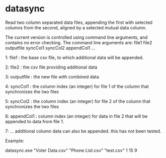 # datasync
Read two column separated data files, appending the first with selected columns from the second, aligned by a selected mutual data column.

The current version is controlled using command line arguments, and contains no error checking. The command line arguments are: file1 file2 outputfile syncCol1 syncCol2 appendCol1 ...

1: file1 : the base csv file, to which additional data will be appended.

2: file2 : the csv file providing additional data

3: outputfile : the new file with combined data

4: syncCol1 : the column index (an integer) for file 1 of the column that synchronizes the two files

5: syncCol2 : the column index (an integer) for file 2 of the column that synchronizes the two files

6: appendCol1 : column index (an integer) for data in file 2 that will be appended to data from file 1.

7: ... additional column data can also be appended. this has not been tested.

Example:

datasync.exe "Voter Data.csv" "Phone List.csv" "test.csv" 1 15 9
